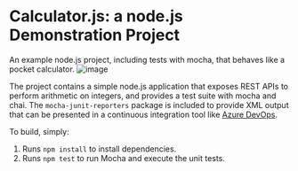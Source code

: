 Calculator.js: a node.js Demonstration Project
==============================================
An example node.js project, including tests with mocha, that behaves like
a pocket calculator.
![image](https://user-images.githubusercontent.com/109063301/194102055-39bba76f-0c39-4887-bcdc-949c55cab0ee.png)

The project contains a simple node.js application that exposes REST APIs
to perform arithmetic on integers, and provides a test suite with mocha
and chai.  The `mocha-junit-reporters` package is included to provide XML
output that can be presented in a continuous integration tool like
[Azure DevOps](https://azure.com/devops).

To build, simply:

1. Runs `npm install` to install dependencies.
2. Runs `npm test` to run Mocha and execute the unit tests.

